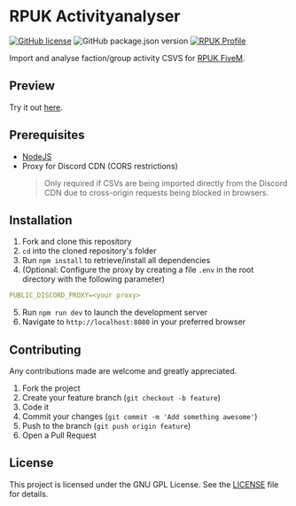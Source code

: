 # RPUK Activityanalyser

[![GitHub license](https://img.shields.io/github/license/dukeofsussex/rpuk-activityanalyser)](https://github.com/dukeofsussex/rpuk-activityanalyser/blob/master/LICENSE)
![GitHub package.json version](https://img.shields.io/github/package-json/v/dukeofsussex/rpuk-activityanalyser)
[![RPUK Profile](https://img.shields.io/badge/RPUK-Duke%20of%20Sussex-green)](https://www.roleplay.co.uk/profile/70814-duke-of-sussex/)

Import and analyse faction/group activity CSVS for [RPUK FiveM](https://roleplay.co.uk).

## Preview

Try it out [here](https://dukeofsussex.dev/projects/rpuk/aa).

## Prerequisites

* [NodeJS](https://nodejs.org/en/)
* Proxy for Discord CDN (CORS restrictions)
  > Only required if CSVs are being imported directly from the Discord CDN due to cross-origin requests being blocked in browsers.

## Installation

1. Fork and clone this repository
2. ```cd``` into the cloned repository's folder
3. Run ```npm install``` to retrieve/install all dependencies
4. (Optional: Configure the proxy by creating a file `.env` in the root directory with the following parameter)

```yaml
PUBLIC_DISCORD_PROXY=<your proxy>
```

5. Run ```npm run dev``` to launch the development server
6. Navigate to ```http://localhost:8080``` in your preferred browser

## Contributing

Any contributions made are welcome and greatly appreciated.

1. Fork the project
2. Create your feature branch (`git checkout -b feature`)
3. Code it
4. Commit your changes (`git commit -m 'Add something awesome'`)
5. Push to the branch (`git push origin feature`)
6. Open a Pull Request

## License

This project is licensed under the GNU GPL License. See the [LICENSE](LICENSE) file for details.
